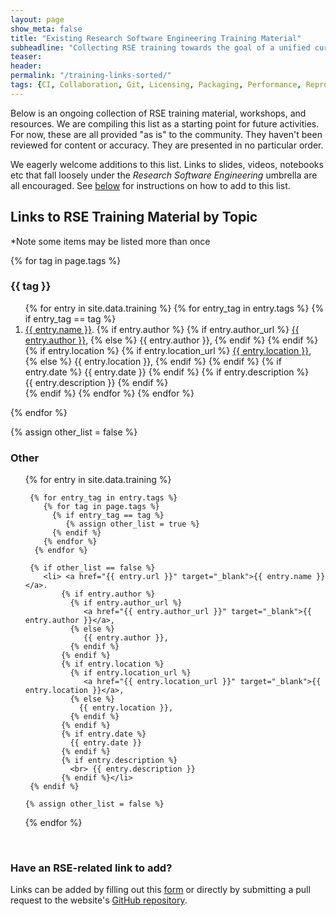 ```yaml
---
layout: page
show_meta: false
title: "Existing Research Software Engineering Training Material"
subheadline: "Collecting RSE training towards the goal of a unified curriculum"
teaser:
header:
permalink: "/training-links-sorted/"
tags: {CI, Collaboration, Git, Licensing, Packaging, Performance, Reproducibility}
---
```


Below is an ongoing collection of RSE training material, workshops, and resources.
We are compiling this list as a starting point for future activities.
For now, these are all provided "as is" to the community.
They haven't been reviewed for content or accuracy.
They are presented in no particular order.

We eagerly welcome additions to this list.
Links to slides, videos, notebooks etc that fall loosely under the _Research Software Engineering_ umbrella are all encouraged.
See [below](#contribute) for instructions on how to add to this list.

## Links to RSE Training Material by Topic
*Note some items may be listed more than once

{% for tag in page.tags %}
  <h3> {{ tag }} </h3>
  <ol>{% for entry in site.data.training %}
       {% for entry_tag in entry.tags %}
          {% if entry_tag == tag %}
            <li> <a href="{{ entry.url }}" target="_blank">{{ entry.name }}</a>.
                {% if entry.author %}
                  {% if entry.author_url %}
                     <a href="{{ entry.author_url }}" target="_blank">{{ entry.author }}</a>,
                  {% else %}
                     {{ entry.author }},
                  {% endif %}
                {% endif %}
                {% if entry.location %}
                  {% if entry.location_url %}
                     <a href="{{ entry.location_url }}" target="_blank">{{ entry.location }}</a>,
                  {% else %}
                    {{ entry.location }},
                  {% endif %}
                {% endif %}
                {% if entry.date %}
                  {{ entry.date }}
                {% endif %}
                {% if entry.description %}
                  <br> {{ entry.description }}
                {% endif %}</li>
          {% endif %}  
       {% endfor %}   
  {% endfor %}</ol>
{% endfor %}

{% assign other_list = false %}
<h3> Other </h3>
<ol>{% for entry in site.data.training %}

     {% for entry_tag in entry.tags %}
        {% for tag in page.tags %}
          {% if entry_tag == tag %}
             {% assign other_list = true %}
          {% endif %}
        {% endfor %}
      {% endfor %}

     {% if other_list == false %}
        <li> <a href="{{ entry.url }}" target="_blank">{{ entry.name }}</a>.
            {% if entry.author %}
              {% if entry.author_url %}
                 <a href="{{ entry.author_url }}" target="_blank">{{ entry.author }}</a>,
              {% else %}
                 {{ entry.author }},
              {% endif %}
            {% endif %}
            {% if entry.location %}
              {% if entry.location_url %}
                 <a href="{{ entry.location_url }}" target="_blank">{{ entry.location }}</a>,
              {% else %}
                {{ entry.location }},
              {% endif %}
            {% endif %}
            {% if entry.date %}
              {{ entry.date }}
            {% endif %}
            {% if entry.description %}
              <br> {{ entry.description }}
            {% endif %}</li>
     {% endif %}

    {% assign other_list = false %}

   {% endfor %}</ol>


<br>

<a name="contribute"></a>
### Have an RSE-related link to add?  
Links can be added by filling out this [form](https://docs.google.com/forms/d/e/1FAIpQLSej2ZXTNnxy9PsdfZLdFFYJ-YzhcTInV0NHeUakg5TEngwz5g/viewform?usp=sf_link) or directly by submitting a pull request to the website's [GitHub repository](https://github.com/INTERSECT-training/intersect-training.github.io).
